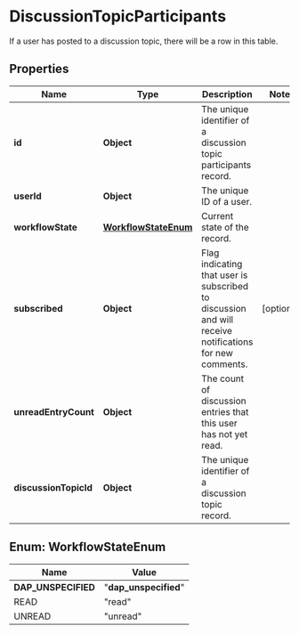 

# DiscussionTopicParticipants

If a user has posted to a discussion topic, there will be a row in this table.

## Properties

| Name | Type | Description | Notes |
|------------ | ------------- | ------------- | -------------|
|**id** | **Object** | The unique identifier of a discussion topic participants record. |  |
|**userId** | **Object** | The unique ID of a user. |  |
|**workflowState** | [**WorkflowStateEnum**](#WorkflowStateEnum) | Current state of the record. |  |
|**subscribed** | **Object** | Flag indicating that user is subscribed to discussion and will receive notifications for new comments. |  [optional] |
|**unreadEntryCount** | **Object** | The count of discussion entries that this user has not yet read. |  |
|**discussionTopicId** | **Object** | The unique identifier of a discussion topic record. |  |



## Enum: WorkflowStateEnum

| Name | Value |
|---- | -----|
| __DAP_UNSPECIFIED__ | &quot;__dap_unspecified__&quot; |
| READ | &quot;read&quot; |
| UNREAD | &quot;unread&quot; |



